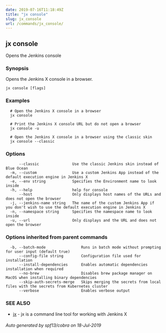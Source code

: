 ```yaml
---
date: 2019-07-16T11:18:49Z
title: "jx console"
slug: jx_console
url: /commands/jx_console/
---
```

## jx console

Opens the Jenkins console

### Synopsis

Opens the Jenkins X console in a browser.

```
jx console [flags]
```

### Examples

```
  # Open the Jenkins X console in a browser
  jx console
  
  # Print the Jenkins X console URL but do not open a browser
  jx console -u
  
  # Open the Jenkins X console in a browser using the classic skin
  jx console --classic
```

### Options

```
      --classic               Use the classic Jenkins skin instead of Blue Ocean
  -m, --custom                Use a custom Jenkins App instead of the default execution engine in Jenkins X
  -e, --env string            Specifies the Environment name to look inside
  -h, --help                  help for console
      --host                  Only displays host names of the URLs and does not open the browser
  -j, --jenkins-name string   The name of the custom Jenkins App if you don't wish to use the default execution engine in Jenkins X
  -n, --namespace string      Specifies the namespace name to look inside
  -u, --url                   Only displays and the URL and does not open the browser
```

### Options inherited from parent commands

```
  -b, --batch-mode                Runs in batch mode without prompting for user input (default true)
      --config-file string        Configuration file used for installation
      --install-dependencies      Enables automatic dependencies installation when required
      --no-brew                   Disables brew package manager on MacOS when installing binary dependencies
      --skip-auth-secrets-merge   Skips merging the secrets from local files with the secrets from Kubernetes cluster
      --verbose                   Enables verbose output
```

### SEE ALSO

* [jx](/commands/jx/)	 - jx is a command line tool for working with Jenkins X

###### Auto generated by spf13/cobra on 18-Jul-2019
